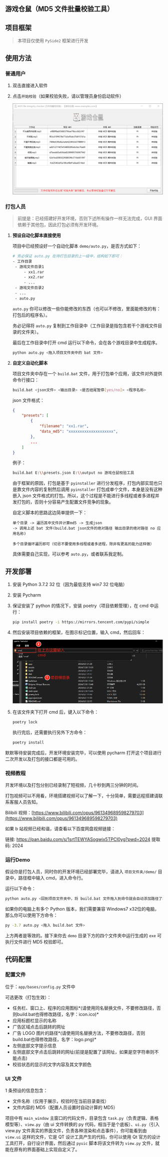##  游戏仓鼠（MD5 文件批量校验工具）

## 项目框架

> 本项目仅使用 `PySide2` 框架进行开发

## 使用方法

### 普通用户

1. 双击直接进入软件

2. 点击`开始校验`（如果校验失败，请以管理员身份启动软件）

   ![截图_20240804191318](README.assets/截图_20240804191318.png)

### 打包人员

> 前提是：已经搭建好开发环境，否则下述所有操作一样无法完成，GUI 界面依赖于其他包，因此打包必须有开发环境。

1. **预设自动化脚本直接使用**

   项目中已经预设好一个自动化脚本 `demo/auto.py`，是否方式如下：

   ```bash
   # 务必保证 auto.py 在待打包目录的上一级中，结构如下即可：
   - 工作目录
   	- 游戏文件目录1
   		- xx1.rar
   		- xx2.rar
   		- ...
   	- 游戏文件目录2
   	- ...
   	- auto.py
   ```

   `auto.py` 你可以修改一些你能修改的东西（也可以不修改，里面能修改的有：打包后的程序名）。

   务必记得将 `auto.py` 复制到工作目录中（工作目录是指包含若干个游戏文件目录的文件夹）。

   最后在工作目录中打开 cmd 运行以下命令，会在各个游戏目录中生成程序。

   ```bash
   python auto.py <拖入项目文件夹中的 bat 文件>
   ```

2. **自定义自动化脚本**

   项目文件夹中存在一个 `build.bat` 文件，用于打包单个应用，该文件对外提供命令行接口：

   ```bash
   build.bat <json文件> <输出目录> <是否结尾暂停[yes/no]> <程序名称>
   ```

   json 文件格式：

   ```json
   {
       "presets": [
           {
               "filename": "xx1.rar",
               "data_md5": "xxxxxxxxxxxxxxxxxxxx",
           },
           ...
       ]
   }
   ```

   例子：

   ```bash
   build.bat E:\\presets.json E:\\output no 游戏仓鼠校验工具
   ```

   由于框架的原因，打包是基于 `pyinstaller` 进行分发程序，打包内部实现也只是靠文件内容的复制然后调用 `pyinstaller` 打包成单个文件，本身是没有这种嵌入 json 文件格式的打包。所以，这个过程是不能进行多线程或者多进程并发打包的，否则十分容易产生配置文件竞争的现象。

   自定义脚本的思路这边简单提供一下：

   ```
   单个目录 -> 遍历其中文件并计算md5 -> 生成json
   -> 调用上述 bat 文件(build.bat json文件的绝对路径 输出目录的绝对路径 no 应用名称)
   
   多个目录循环遍历即可（切忌不要使用多线程或者多进程，除非有更高的能力这样做）
   ```

   具体需要自己实现，可以参考 `auto.py`，或者联系我定制。

## 开发部署

1. 安装 Python 3.7.2 32 位（因为最低支持 win7 32 位电脑）

2. 安装 Pycharm
   
3. 保证安装了 python 的情况下，安装 poetry（项目依赖管理），在 cmd 中运行：

   ```bash
   pip install poetry -i https://mirrors.tencent.com/pypi/simple
   ```

4. 然后安装项目依赖的框架，在图示标记位置，输入 cmd，然后回车：

   ![截图_20240802230524](README.assets/截图_20240802230524.png)

5. 在该文件夹下打开 cmd 后，键入以下命令：

   ```bash
   poetry lock
   ```

   执行完后，还需要执行另外下方命令：

   ```bash
   poetry install
   ```

默默等待安装完成后，开发环境安装完毕，可以使用 pycharm 打开这个项目进行二次开发以及打包的接口都是可用的。

### 视频教程

开发环境以及打包分别已经录制了短视频，几十秒到两三分钟的时间。

打包视频可以不用看，环境搭建视频可以了解一下，十分简单，需要远程搭建请联系客服人员告知。

Bilibili 视频：[https://www.bilibili.com/opus/961349689598279703](https://www.bilibili.com/opus/961349689598279703)

如果 b 站视频已经和谐，请查看以下百度网盘视频链接：

链接: https://pan.baidu.com/s/1srtTEWYASogwix5TPCl0yg?pwd=2024   提取码: 2024 

### 运行Demo

假设你是打包人员，同时你的开发环境已经部署完毕，请进入 `项目文件夹/demo/` 目录中，路径框中输入 cmd，进入命令行。

运行以下命令：

```bash
python auto.py <回到项目文件夹中，将 build.bat 文件拖入到命令就会自动添加路径了>
```

如果你的电脑上有多个 Python 版本，我们需要兼容 Windows7 x32位的电脑，那么你可以使用下方命令：

```bash
py -3.7 auto.py <拖入 build.bat 文件>
```

上方两者是等效的。接下来你去 `demo` 目录下方的四个文件夹中运行生成的 `exe` 可执行文件进行 MD5 校验即可。

## 代码配置

### 配置文件

位于：`app/bases/config.py` 文件中

可选更改（打包生效）：

- 任务栏、窗口上、程序的应用图标*(请使用同名替换文件，不要修改路径，否则build.bat也得修改路径，名字：icon.ico)*
- 应用标题栏显示的名称
- 广告区域点击后跳转的网址
- 广告 LOGO 图片的路径*(请使用同名替换方法，不要修改路径，否则build.bat也得修改路径，名字：logo.png)*
- 左侧底部文字提示信息
- 左侧底部文字点击后跳转的网址(前提是配置了该网址，如果是空字符串则不能点击)
- 校验状态的显示的文字内容及其文字颜色

### UI 文件

1 条预设的信息包含：

- 文件名称（仅用于展示，校验时在当前目录查找）
- 文件内容的 MD5（配置人员设置时自动计算的 MD5）

项目中有  `main_window` 主窗口的代码文件，目录包含 `task.py`（负责逻辑、表格模型等）、`view.py`（由 ui 文件转换的 py 代码，相当于是个底板）、`ui.py`（引入 view.py 文件真实的界面文件，负责各种渲染和点击事件），你可能看到由 `view.ui` 这样的文件，它是 QT 设计工具产生的代码，你可以使用 Qt 官方的设计工具打开，自行设计界面，然后通过 `pyuic` 脚本将该文件转为 `view.py` 文件，就能在原有的界面基础上实现自定义了。